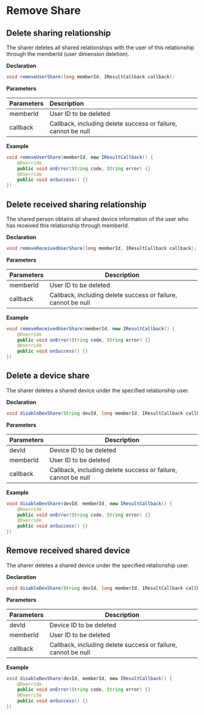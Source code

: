 # Remove Share

## Delete sharing relationship

The sharer deletes all shared relationships with the user of this relationship through the memberId (user dimension deletion).

**Declaration**

```java
void removeUserShare(long memberId, IResultCallback callback);
```

**Parameters**

| Parameters     | Description                                  |
| :-------- | :------------------------------------- |
| memberId | User ID to be deleted                   |
| callback | Callback, including delete success or failure, cannot be null |

**Example**

```java
void removeUserShare(memberId, new IResultCallback() {
    @Override
    public void onError(String code, String error) {}
    @Override
    public void onSuccess() {}
})
```

## Delete received sharing relationship

The shared person obtains all shared device information of the user who has received this relationship through memberId.

**Declaration**

```java
void removeReceivedUserShare(long memberId, IResultCallback callback);
```

**Parameters**

| Parameters     | Description                                  |
| -------- | ------------------------------------- |
| memberId | User ID to be deleted                   |
| callback | Callback, including delete success or failure, cannot be null |

**Example**

```java
void removeReceivedUserShare(memberId, new IResultCallback() {
    @Override
    public void onError(String code, String error) {}
    @Override
    public void onSuccess() {}
})
```

## Delete a device share

The sharer deletes a shared device under the specified relationship user.

**Declaration**

```java
void disableDevShare(String devId, long memberId, IResultCallback callback);
```

**Parameters**

| Parameters     | Description                                  |
| -------- | ------------------------------------- |
| devId    | Device ID to be deleted                       |
| memberId | User ID to be deleted                   |
| callback | Callback, including delete success or failure, cannot be null |

**Example**

```java
void disableDevShare(devId, memberId, new IResultCallback() {
    @Override
    public void onError(String code, String error) {}
    @Override
    public void onSuccess() {}
})
```

## Remove received shared device

The sharer deletes a shared device under the specified relationship user.

**Declaration**

```java
void disableDevShare(String devId, long memberId, IResultCallback callback);
```

**Parameters**

| Parameters     | Description                                  |
| -------- | ------------------------------------- |
| devId    | Device ID to be deleted                        |
| memberId | User ID to be deleted                    |
| callback | Callback, including delete success or failure, cannot be null |

**Example**

```java
void disableDevShare(devId, memberId, new IResultCallback() {
    @Override
    public void onError(String code, String error) {}
    @Override
    public void onSuccess() {}
})
```